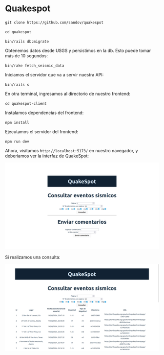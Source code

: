 # Quakespot

`git clone https://github.com/sandov/quakespot`

`cd quakespot`

`bin/rails db:migrate`

Obtenemos datos desde USGS y persistimos en la db. Esto puede tomar más de 10 segundos:

`bin/rake fetch_seismic_data`

Iniciamos el servidor que va a servir nuestra API:

`bin/rails s`

En otra terminal, ingresamos al directorio de nuestro frontend:

`cd quakespot-client`

Instalamos dependencias del frontend:

`npm install`

Ejecutamos el servidor del frontend:

`npm run dev`

Ahora, visitamos `http://localhost:5173/` en nuestro navegador, y deberíamos ver la interfaz de QuakeSpot:

![Interfaz de Quakespot, mostrando dos formularios](public/screenshot_2.png)

Si realizamos una consulta:

![Interfaz de Quakespot, mostrando resultados de una consulta](public/screenshot.png)

